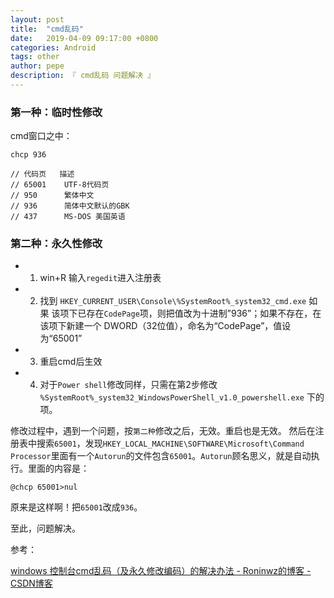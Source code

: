 ```yaml
---
layout: post
title:  "cmd乱码"
date:   2019-04-09 09:17:00 +0800
categories: Android
tags: other
author: pepe
description: 『 cmd乱码 问题解决 』
---
```


### 第一种：临时性修改
 cmd窗口之中：
 ```
 chcp 936
 
// 代码页   描述
// 65001    UTF-8代码页
// 950      繁体中文
// 936      简体中文默认的GBK
// 437      MS-DOS 美国英语
 ```
 
 ### 第二种：永久性修改
 
* 1. win+R 输入`regedit`进入注册表 
* 2. 找到 `HKEY_CURRENT_USER\Console\%SystemRoot%_system32_cmd.exe` 如果 该项下已存在`CodePage`项，则把值改为十进制”936”；如果不存在，在该项下新建一个 DWORD（32位值），命名为“CodePage”，值设为“65001” 
* 3. 重启cmd后生效 
* 4. 对于`Power shell`修改同样，只需在第2步修改 
    `%SystemRoot%_system32_WindowsPowerShell_v1.0_powershell.exe` 下的项。
    
 
修改过程中，遇到一个问题，按`第二种`修改之后，无效。重启也是无效。
然后在注册表中搜索`65001`，发现`HKEY_LOCAL_MACHINE\SOFTWARE\Microsoft\Command Processor`里面有一个`Autorun`的文件包含`65001`。`Autorun`顾名思义，就是自动执行。里面的内容是：

```
@chcp 65001>nul
```

原来是这样啊！把`65001`改成`936`。

至此，问题解决。

参考：

[windows 控制台cmd乱码（及永久修改编码）的解决办法 - Roninwz的博客 - CSDN博客](https://blog.csdn.net/qq_35038153/article/details/78430359 )
 